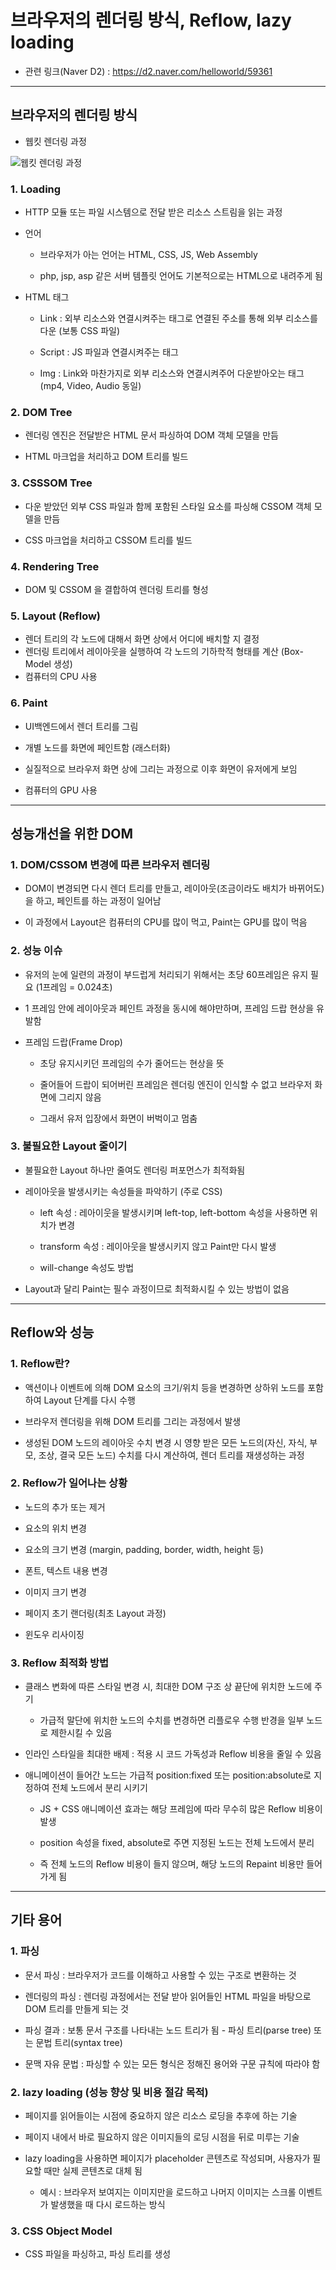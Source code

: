 # 브라우저의 렌더링 방식, Reflow, lazy loading
- 관련 링크(Naver D2) : https://d2.naver.com/helloworld/59361

***

## 브라우저의 렌더링 방식
- 웹킷 렌더링 과정

![웹킷 렌더링 과정](https://user-images.githubusercontent.com/80403988/145059085-be48edfd-8632-4e9b-8b0b-8122853f1ae2.png)

### 1. Loading
- HTTP 모듈 또는 파일 시스템으로 전달 받은 리소스 스트림을 읽는 과정

- 언어
  - 브라우저가 아는 언어는 HTML, CSS, JS, Web Assembly

  - php, jsp, asp 같은 서버 템플릿 언어도 기본적으로는 HTML으로 내려주게 됨

- HTML 태그

  - Link : 외부 리소스와 연결시켜주는 태그로 연결된 주소를 통해 외부 리소스를 다운 (보통 CSS 파일)

  - Script : JS 파일과 연결시켜주는 태그

  - Img : Link와 마찬가지로 외부 리소스와 연결시켜주어 다운받아오는 태그 (mp4, Video, Audio 동일)

### 2. DOM Tree
- 렌더링 엔진은 전달받은 HTML 문서 파싱하여 DOM 객체 모델을 만듬

- HTML 마크업을 처리하고 DOM 트리를 빌드
  
### 3. CSSSOM Tree
- 다운 받았던 외부 CSS 파일과 함께 포함된 스타일 요소를 파싱해 CSSOM 객체 모델을 만듬

- CSS 마크업을 처리하고 CSSOM 트리를 빌드

### 4. Rendering Tree
- DOM 및 CSSOM 을 결합하여 렌더링 트리를 형성

### 5. Layout (Reflow)
- 렌더 트리의 각 노드에 대해서 화면 상에서 어디에 배치할 지 결정
- 렌더링 트리에서 레이아웃을 실행하여 각 노드의 기하학적 형태를 계산 (Box-Model 생성)
- 컴퓨터의 CPU 사용

### 6. Paint
- UI백엔드에서 렌더 트리를 그림

- 개별 노드를 화면에 페인트함 (래스터화)

- 실질적으로 브라우저 화면 상에 그리는 과정으로 이후 화면이 유저에게 보임

- 컴퓨터의 GPU 사용

***

## 성능개선을 위한 DOM

### 1. DOM/CSSOM 변경에 따른 브라우저 렌더링
- DOM이 변경되면 다시 렌더 트리를 만들고, 레이아웃(조금이라도 배치가 바뀌어도)을 하고, 페인트를 하는 과정이 일어남

- 이 과정에서 Layout은 컴퓨터의 CPU를 많이 먹고, Paint는 GPU를 많이 먹음

### 2. 성능 이슈
- 유저의 눈에 일련의 과정이 부드럽게 처리되기 위해서는 초당 60프레임은 유지 필요 (1프레임 = 0.024초)

- 1 프레임 안에 레이아웃과 페인트 과정을 동시에 해야만하며, 프레임 드랍 현상을 유발함

- 프레임 드랍(Frame Drop)

  - 초당 유지시키던 프레임의 수가 줄어드는 현상을 뜻

  - 줄어들어 드랍이 되어버린 프레임은 렌더링 엔진이 인식할 수 없고 브라우저 화면에 그리지 않음

  - 그래서 유저 입장에서 화면이 버벅이고 멈춤

### 3. 불필요한 Layout 줄이기
- 불필요한 Layout 하나만 줄여도 렌더링 퍼포먼스가 최적화됨

- 레이아웃을 발생시키는 속성들을 파악하기 (주로 CSS)

  - left 속성 : 레아이웃을 발생시키며 left-top, left-bottom 속성을 사용하면 위치가 변경

  - transform 속성 : 레이아웃을 발생시키지 않고 Paint만 다시 발생

  - will-change 속성도 방법

- Layout과 달리 Paint는 필수 과정이므로 최적화시킬 수 있는 방법이 없음

***

## Reflow와 성능

### 1. Reflow란?
- 액션이나 이벤트에 의해 DOM 요소의 크기/위치 등을 변경하면 상하위 노드를 포함하여 Layout 단계를 다시 수행

- 브라우저 렌더링을 위해 DOM 트리를 그리는 과정에서 발생

- 생성된 DOM 노드의 레이아웃 수치 변경 시 영향 받은 모든 노드의(자신, 자식, 부모, 조상, 결국 모든 노드) 수치를 다시 계산하여, 렌더 트리를 재생성하는 과정

### 2. Reflow가 일어나는 상황
- 노드의 추가 또는 제거

- 요소의 위치 변경

- 요소의 크기 변경 (margin, padding, border, width, height 등)

- 폰트, 텍스트 내용 변경

- 이미지 크기 변경

- 페이지 초기 랜더링(최초 Layout 과정)

- 윈도우 리사이징

### 3. Reflow 최적화 방법
- 클래스 변화에 따른 스타일 변경 시, 최대한 DOM 구조 상 끝단에 위치한 노드에 주기
  - 가급적 말단에 위치한 노드의 수치를 변경하면 리플로우 수행 반경을 일부 노드로 제한시킬 수 있음

- 인라인 스타일을 최대한 배제 : 적용 시 코드 가독성과 Reflow 비용을 줄일 수 있음

- 애니메이션이 들어간 노드는 가급적 position:fixed 또는 position:absolute로 지정하여 전체 노드에서 분리 시키기
  - JS + CSS 애니메이션 효과는 해당 프레임에 따라 무수히 많은 Reflow 비용이 발생

  - position 속성을 fixed, absolute로 주면 지정된 노드는 전체 노드에서 분리

  - 즉 전체 노드의 Reflow 비용이 들지 않으며, 해당 노드의 Repaint 비용만 들어가게 됨

***

## 기타 용어

### 1. 파싱
- 문서 파싱 : 브라우저가 코드를 이해하고 사용할 수 있는 구조로 변환하는 것

- 렌더링의 파싱 : 렌더링 과정에서는 전달 받아 읽어들인 HTML 파일을 바탕으로 DOM 트리를 만들게 되는 것

- 파싱 결과 : 보통 문서 구조를 나타내는 노드 트리가 됨 - 파싱 트리(parse tree) 또는 문법 트리(syntax tree)

- 문맥 자유 문법 : 파싱할 수 있는 모든 형식은 정해진 용어와 구문 규칙에 따라야 함

### 2. lazy loading (성능 향상 및 비용 절감 목적)
- 페이지를 읽어들이는 시점에 중요하지 않은 리소스 로딩을 추후에 하는 기술

- 페이지 내에서 바로 필요하지 않은 이미지들의 로딩 시점을 뒤로 미루는 기술

- lazy loading을 사용하면 페이지가 placeholder 콘텐츠로 작성되며, 사용자가 필요할 때만 실제 콘텐츠로 대체 됨

  - 예시 : 브라우저 보여지는 이미지만을 로드하고 나머지 이미지는 스크롤 이벤트가 발생했을 때 다시 로드하는 방식

### 3. CSS Object Model
- CSS 파일을 파싱하고, 파싱 트리를 생성
